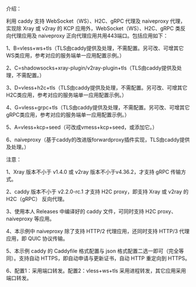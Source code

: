 介绍：

利用 caddy 支持 WebSocket（WS）、H2C、gRPC 代理及 naiveproxy 代理，实现除 Xray 或 v2ray 的 KCP 应用外，WebSocket（WS）、H2C、gRPC 类反向代理应用及 naiveproxy 正向代理应用共用443端口。包括应用如下：

1、B=vless+ws+tls（TLS由caddy提供及处理，不需配置。另可改、可增其它WS类应用，参考对应的服务端单一应用配置示例。）

2、C=shadowsocks+xray-plugin/v2ray-plugin+tls（TLS由caddy提供及处理，不需配置。）

3、D=vless+h2c+tls（TLS由caddy提供及处理，不需配置。另可改、可增其它H2C类应用，参考对应的服务端单一应用配置示例。）

4、G=vless+grpc+tls（TLS由caddy提供及处理，不需配置。另可改、可增其它gRPC类应用，参考对应的服务端单一应用配置示例。）

5、A=vless+kcp+seed（可改成vmess+kcp+seed，或添加它。）

6、naiveproxy（基于caddy的改进版forwardproxy插件实现，TLS由caddy提供及处理。）

注意：

1、Xray 版本不小于 v1.4.0 或 v2ray 版本不小于v4.36.2，才支持 gRPC 传输方式。

2、caddy 版本不小于 v2.2.0-rc.1 才支持 H2C proxy，即支持 Xray 或 v2ray 的 H2C（gRPC） 反向代理。

3、使用本人 Releases 中编译好的 caddy 文件，可同时支持 H2C proxy、naiveproxy 等应用。

4、本示例中 naiveproxy 除了支持 HTTP/2 代理应用，还同时支持 HTTP/3 代理应用，即 QUIC 协议传输。

5、本示例 caddy 的 Caddyfile 格式配置与 json 格式配置二选一即可（完全等同）。支持自动 HTTPS，即自动申请与更新证书，自动 HTTP 重定向到 HTTPS。

6、配置1：采用端口转发。配置2：vless+ws+tls 采用进程转发，其它应用采用端口转发。
